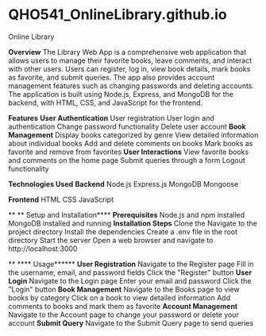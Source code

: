 # QHO541_OnlineLibrary.github.io
Online Library

**Overview**
The Library Web App is a comprehensive web application that allows users to manage their favorite books, leave comments, and interact with other users. Users can register, log in, view book details, mark books as favorite, and submit queries. The app also provides account management features such as changing passwords and deleting accounts. The application is built using Node.js, Express, and MongoDB for the backend, with HTML, CSS, and JavaScript for the frontend.

**Features**
**User Authentication**
  User registration
  User login and authentication
  Change password functionality
  Delete user account
**Book Management**
  Display books categorized by genre
  View detailed information about individual books
  Add and delete comments on books
  Mark books as favorite and remove from favorites
**User Interactions**
  View favorite books and comments on the home page
  Submit queries through a form
  Logout functionality

**Technologies Used**
**Backend**
  Node.js
  Express.js
  MongoDB
  Mongoose

**Frontend**
  HTML
  CSS
  JavaScript

** ** Setup and Installation****
**Prerequisites**
  Node.js and npm installed
  MongoDB installed and running
**Installation Steps**
  Clone the 
  Navigate to the project directory
  Install the dependencies
  Create a .env file in the root directory
  Start the server
  Open a web browser and navigate to http://localhost:3000

** **** Usage******
**User Registration**
  Navigate to the Register page
  Fill in the username, email, and password fields
  Click the "Register" button
**User Login**
  Navigate to the Login page
  Enter your email and password
  Click the "Login" button
**Book Management**
  Navigate to the Books page to view books by category
  Click on a book to view detailed information
  Add comments to books and mark them as favorite
**Account Management**
  Navigate to the Account page to change your password or delete your account
**Submit Query**
  Navigate to the Submit Query page to send queries
  
